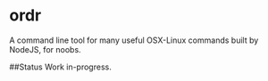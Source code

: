 ordr
====

A command line tool for many useful OSX-Linux commands built by NodeJS, for noobs.

##Status
Work in-progress.
